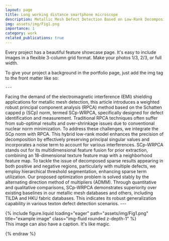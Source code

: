 ```yaml
---
layout: page
title: Long working distance smartphone microscope
description: Metallic Mesh Defect Detection Based on Low‑Rank Decomposition via Schatten Capped p Norm
img: assets/img/Fig1.png
importance: 1
category: work
related_publications: true
---
```


Every project has a beautiful feature showcase page.
It's easy to include images in a flexible 3-column grid format.
Make your photos 1/3, 2/3, or full width.

To give your project a background in the portfolio page, just add the img tag to the front matter like so:

    ---
Facing the demand of the electromagnetic interference (EMI) shielding applications for metallic mesh detection,
this article introduces a weighted robust principal component analysis (RPCA) method based on the Schatten capped p (SCp) norm, termed SCp-WRPCA, specifically designed for defect identification and measurement. Traditional RPCA techniques often suffer from sub-optimal results and over-shrinkage issues due to conventional nuclear norm minimization. To address these challenges, we integrate the SCp norm with RPCA. This hybrid low-rank model enhances the precision of decomposition by effectively preserving principal singular values and incorporates a noise term to account for various interferences.
SCp-WRPCA stands out for its multidimensional feature fusion for prior extraction, combining an 18-dimensional texture feature map with a neighborhood feature map. To tackle the issue of decomposed sparse results appearing in both positive and negative regions, particularly with multiple defects, we employ hierarchical threshold segmentation, enhancing sparse term utilization. Our proposed optimization problem is solved stably by the alternating direction method of multipliers (ADMM). Through quantitative and qualitative comparisons, SCp-WRPCA demonstrates superiority over existing baselines in our metallic mesh databases and others, including TILDA and HKU fabric databases. This indicates its robust generalization capability in various texton defect detection scenarios.
    ---


<div class="row">
    <div class="col-sm mt-3 mt-md-0">
        {% include figure.liquid loading="eager" path="assets/img/Fig1.png" title="example image" class="img-fluid rounded z-depth-1" %}
    </div>
</div>
<div class="caption">
    This image can also have a caption. It's like magic.
</div>


{% endraw %}

